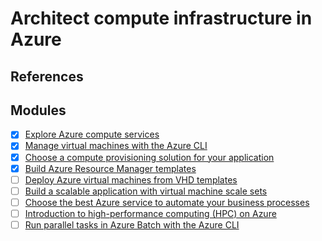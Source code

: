 # Architect compute infrastructure in Azure

## References

## Modules

- [x] [Explore Azure compute services](https://docs.microsoft.com/en-us/learn/modules/azure-compute-fundamentals/)
- [x] [Manage virtual machines with the Azure CLI](https://docs.microsoft.com/en-us/learn/modules/manage-virtual-machines-with-azure-cli/)
- [x] [Choose a compute provisioning solution for your application](https://docs.microsoft.com/en-us/learn/modules/choose-compute-provisioning/)
- [x] [Build Azure Resource Manager templates](https://docs.microsoft.com/en-us/learn/modules/build-azure-vm-templates/)
- [ ] [Deploy Azure virtual machines from VHD templates](https://docs.microsoft.com/en-us/learn/modules/deploy-vms-from-vhd-templates/)
- [ ] [Build a scalable application with virtual machine scale sets](https://docs.microsoft.com/en-us/learn/modules/build-app-with-scale-sets/)
- [ ] [Choose the best Azure service to automate your business processes](https://docs.microsoft.com/en-us/learn/modules/choose-azure-service-to-integrate-and-automate-business-processes/)
- [ ] [Introduction to high-performance computing (HPC) on Azure](https://docs.microsoft.com/en-us/learn/modules/intro-to-hpc/)
- [ ] [Run parallel tasks in Azure Batch with the Azure CLI](https://docs.microsoft.com/en-us/learn/modules/run-parallel-tasks-in-azure-batch-with-the-azure-cli/)
